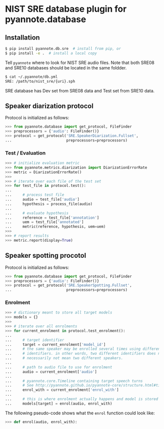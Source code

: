 # NIST SRE database plugin for pyannote.database

## Installation

```bash
$ pip install pyannote.db.sre  # install from pip, or
$ pip install -e .  # install a local copy
```

Tell `pyannote` where to look for NIST SRE audio files. 
Note that both SRE08 and SRE10 databases should be located in the same foldder.

```bash
$ cat ~/.pyannote/db.yml
SRE: /path/to/nist_sre/{uri}.sph
```

SRE database has Dev set from SRE08 data and Test set from SRE10 data.

## Speaker diarization protocol


Protocol is initialized as follows:

```python
>>> from pyannote.database import get_protocol, FileFinder
>>> preprocessors = {'audio': FileFinder()}
>>> protocol = get_protocol('SRE.SpeakerDiarization.Fullset',
...                         preprocessors=preprocessors)
```

### Test / Evaluation

```python
>>> # initialize evaluation metric
>>> from pyannote.metrics.diarization import DiarizationErrorRate
>>> metric = DiarizationErrorRate()
>>>
>>> # iterate over each file of the test set
>>> for test_file in protocol.test():
...
...     # process test file
...     audio = test_file['audio']
...     hypothesis = process_file(audio)
...
...     # evaluate hypothesis
...     reference = test_file['annotation']
...     uem = test_file['annotated']
...     metric(reference, hypothesis, uem=uem)
>>>
>>> # report results
>>> metric.report(display=True)
```

## Speaker spotting procotol

Protocol is initialized as follows:

```python
>>> from pyannote.database import get_protocol, FileFinder
>>> preprocessors = {'audio': FileFinder()}
>>> protocol = get_protocol('SRE.SpeakerSpotting.Fullset',
...                         preprocessors=preprocessors)
```

### Enrolment

```python
>>> # dictionary meant to store all target models
>>> models = {}
>>>
>>> # iterate over all enrolments
>>> for current_enrolment in protocol.test_enrolment():
...
...     # target identifier
...     target = current_enrolment['model_id']
...     # the same speaker may be enrolled several times using different target
...     # identifiers. in other words, two different identifiers does not
...     # necessarily not mean two different speakers.
...
...     # path to audio file to use for enrolment
...     audio = current_enrolment['audio']
...
...     # pyannote.core.Timeline containing target speech turns
...     # See http://pyannote.github.io/pyannote-core/structure.html#timeline
...     enrol_with = current_enrolment['enrol_with']
...
...     # this is where enrolment actually happens and model is stored
...     models[target] = enrol(audio, enrol_with)
```

The following pseudo-code shows what the `enrol` function could look like:

```python
>>> def enrol(audio, enrol_with):

```